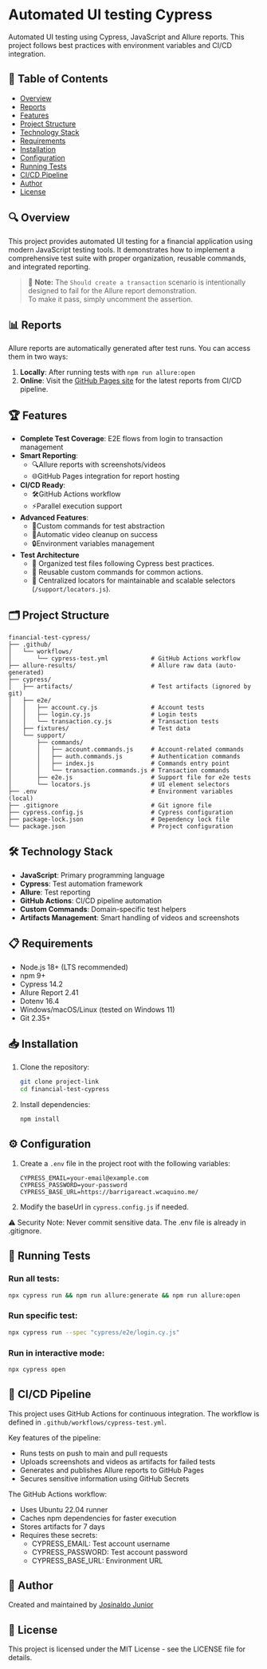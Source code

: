 # Automated UI testing Cypress
Automated UI testing using Cypress, JavaScript and Allure reports. This project follows best practices with environment variables and CI/CD integration.

## 📑 Table of Contents

- [Overview](#overview)
- [Reports](#reports)
- [Features](#features)
- [Project Structure](#project-structure)
- [Technology Stack](#technology-stack)
- [Requirements](#requirements)
- [Installation](#installation)
- [Configuration](#configuration)
- [Running Tests](#running-tests)
- [CI/CD Pipeline](#cicd-pipeline)
- [Author](#author)
- [License](#license)

## 🔍 Overview

This project provides automated UI testing for a financial application using modern JavaScript testing tools. It demonstrates how to implement a comprehensive test suite with proper organization, reusable commands, and integrated reporting.


> 🚨 **Note:** The `Should create a transaction` scenario is intentionally designed to fail for the Allure report demonstration.  
> To make it pass, simply uncomment the assertion.

## 📊 Reports

Allure reports are automatically generated after test runs. You can access them in two ways:

1. **Locally**: After running tests with `npm run allure:open`
2. **Online**: Visit the <a href="https://josinaldogjunior.github.io/cypress-automation-interface" target="_blank">GitHub Pages site</a> for the latest reports from CI/CD pipeline.



## 🏆 Features
- **Complete Test Coverage**: E2E flows from login to transaction management
- **Smart Reporting**:
  - 🔍Allure reports with screenshots/videos 
  - 🌐GitHub Pages integration for report hosting 
- **CI/CD Ready**:
  - 🛠️GitHub Actions workflow 
  - ⚡Parallel execution support 
- **Advanced Features**:
  - 🧩Custom commands for test abstraction 
  - 🧹Automatic video cleanup on success 
  - 🔒Environment variables management 
- **Test Architecture**
  - 📁 Organized test files following Cypress best practices.
  - 🧩 Reusable custom commands for common actions.
  - 📌 Centralized locators for maintainable and scalable selectors (`/support/locators.js`).

## 🗂️ Project Structure

```
financial-test-cypress/
├── .github/
│   └── workflows/
│       └── cypress-test.yml            # GitHub Actions workflow
├── allure-results/                     # Allure raw data (auto-generated) 
├── cypress/
│   ├── artifacts/                      # Test artifacts (ignored by git)
│   ├── e2e/
│   │   ├── account.cy.js               # Account tests
│   │   ├── login.cy.js                 # Login tests
│   │   └── transaction.cy.js           # Transaction tests
│   ├── fixtures/                       # Test data
│   └── support/
│       ├── commands/
│       │   ├── account.commands.js     # Account-related commands
│       │   ├── auth.commands.js        # Authentication commands
│       │   ├── index.js                # Commands entry point
│       │   └── transaction.commands.js # Transaction commands
│       ├── e2e.js                      # Support file for e2e tests
│       └── locators.js                 # UI element selectors
├── .env                                # Environment variables (local)
├── .gitignore                          # Git ignore file
├── cypress.config.js                   # Cypress configuration
├── package-lock.json                   # Dependency lock file
└── package.json                        # Project configuration
```

## 🛠️ Technology Stack

- **JavaScript**: Primary programming language
- **Cypress**: Test automation framework
- **Allure**: Test reporting
- **GitHub Actions**: CI/CD pipeline automation
- **Custom Commands**: Domain-specific test helpers
- **Artifacts Management**: Smart handling of videos and screenshots

## 📋 Requirements

- Node.js 18+ (LTS recommended)
- npm 9+
- Cypress 14.2
- Allure Report 2.41
- Dotenv 16.4
- Windows/macOS/Linux (tested on Windows 11)
- Git 2.35+

## 📥 Installation

1. Clone the repository:
   ```bash
   git clone project-link
   cd financial-test-cypress
   ```

2. Install dependencies:
   ```bash
   npm install
   ```

## ⚙️ Configuration

1. Create a `.env` file in the project root with the following variables:
   ```
   CYPRESS_EMAIL=your-email@example.com
   CYPRESS_PASSWORD=your-password
   CYPRESS_BASE_URL=https://barrigareact.wcaquino.me/
   ```

2. Modify the baseUrl in `cypress.config.js` if needed.

⚠️ Security Note: Never commit sensitive data. The .env file is already in .gitignore.

## 🚀 Running Tests

### Run all tests:
```bash
npx cypress run && npm run allure:generate && npm run allure:open
```

### Run specific test:
```bash
npx cypress run --spec "cypress/e2e/login.cy.js"
```

### Run in interactive mode:
```bash
npx cypress open
```

## 🔄 CI/CD Pipeline

This project uses GitHub Actions for continuous integration. The workflow is defined in `.github/workflows/cypress-test.yml`.

Key features of the pipeline:
- Runs tests on push to main and pull requests
- Uploads screenshots and videos as artifacts for failed tests
- Generates and publishes Allure reports to GitHub Pages
- Secures sensitive information using GitHub Secrets

The GitHub Actions workflow:

- Uses Ubuntu 22.04 runner
- Caches npm dependencies for faster execution
- Stores artifacts for 7 days
- Requires these secrets:
    - CYPRESS_EMAIL: Test account username
    - CYPRESS_PASSWORD: Test account password
    - CYPRESS_BASE_URL: Environment URL

## 👤 Author

Created and maintained by [Josinaldo Junior](https://github.com/josinaldogjunior)

## 📄 License

This project is licensed under the MIT License - see the LICENSE file for details.